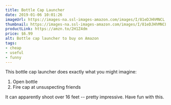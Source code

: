 ```yaml
---
title: Bottle Cap Launcher
date: 2019-01-06 10:01:26
imageUrl: https://images-na.ssl-images-amazon.com/images/I/81eDJHhMNCL._SX679_.jpg
thumbnail: https://images-na.ssl-images-amazon.com/images/I/81eDJHhMNCL._SR600,315_.jpg
productLink: https://amzn.to/2H1Z4dm
price: $6.99
alt: Bottle cap launcher to buy on Amazon
tags:
- cheap
- useful
- funny
---
```


This bottle cap launcher does exactly what you might imagine:

1. Open bottle
2. Fire cap at unsuspecting friends

It can apparently shoot over 16 feet -- pretty impressive. Have fun with this.